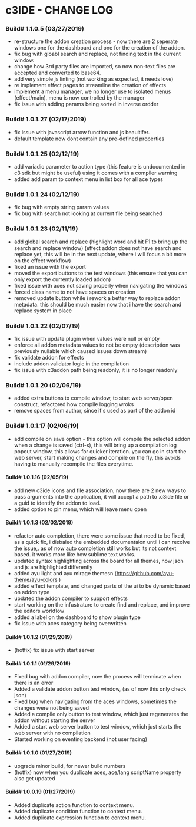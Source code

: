 
# c3IDE - CHANGE LOG

### Build# 1.1.0.5 (03/27/2019)
* re-structure the addon creation process - now there are 2 seperate windows one for the dashboard and one for the creation of the addon.
* fix bug with gloabl search and replace, not finding text in the current window.
* change how 3rd party files are imported, so now non-text files are accepted and converted to base64.
* add very simple js linting (not working as expected, it needs love) 
* re implement effect pages to streamline the creation of effects
* implement a menu manager, we no longer use to isolated menus (effect/main), menu is now controlled by the manager
* fix issue with adding params being sorted in inverse ordder

### Build# 1.0.1.27 (02/17/2019)
* fix issue with javascript arrow function and js beauitifer.
* default template now dont contain any pre-defined properties 

### Build# 1.0.1.25 (02/12/19)
* add variadic parameter to action type (this feature is undocumented in c3 sdk but might be useful) using it comes with a compiler warning
* added add param to context menu in list box for all ace types

### Build# 1.0.1.24 (02/12/19)
* fix bug with empty string param values
* fix bug with search not looking at current file being searched

### Build# 1.0.1.23 (02/11/19)
* add global search and replace (highlight word and hit F1 to bring up the search and replace window) (effect addon does not have search and replace yet, this will be in the next update, where i will focus a bit more on the effect workflow)
* fixed an issue with the export
* moved the export buttons to the test windows (this ensure that you can only export the currently loaded addon)
* fixed issue with aces not saving properly when navigating the windows
* forced class name to not have spaces on creation
* removed update button while i rework a better way to replace addon metadata. this should be much easier now that i have the search and replace system in place

### Build# 1.0.1.22 (02/07/19)
* fix issue with update plugin when values were null or empty
* enforce all addon metadata values to not be empty (description was previously nullable which caused issues down stream)
* fix validate addon for effects
* include addon validator logic in the compilation 
* fix issue with c3addon path being readonly, it is no longer readonly

### Build# 1.0.1.20 (02/06/19)
* added extra buttons to compile window, to start web server/open construct, refactored how compile logging wroks 
* remove spaces from author, since it's used as part of the addon id   

### Build# 1.0.1.17 (02/06/19)
* add compile on save option - this option will compile the selected addon when a change is saved (ctrl-s), this will bring up a compilation log popout window, this allows for quicker iteration. you can go in start the web server, start making changes and compile on the fly, this avoids having to manually recompile the files everytime.    

#### Build# 1.0.1.16 (02/05/19) 
* add new c3ide icons and file association, now there are 2 new ways to pass arguments into the application, it will accept a path to .c3ide file or a guid to identify the addon to load. 
* added option to pin menu, which will leave menu open 

#### Build# 1.0.1.3  (02/02/2019)
* refactor auto completion, there were some issue that need to be fixed, as a quick fix, i disbaled the embedded documentaion until i can recolve the issue,. as of now auto completion still works but its not context based. it works more like how sublime text works.
* updated syntax highlighting across the board for all themes, now json and js are highlighted differently
* added ayu light and ayu mirage themesn (https://github.com/ayu-theme/ayu-colors )
* added effect template, and changed parts of the ui to be dynamic based on addon type
* updated the addon compiler to support effects
* start working on the infustrature to create find and replace, and improve the editors workflow
* added a label on the dashboard to show plugin type
* fix issue with aces category being overwritten

#### Build# 1.0.1.2  (01/29/2019)
* (hotfix) fix issue with start server 

#### Build# 1.0.1.1  (01/29/2019)
* Fixed bug with addon compiler, now the process will terminate when there is an error
* Added a validate addon button test window, (as of now this only check json)
* Fixed bug when navigating from the aces windows, sometimes the changes were not being saved
* Added a compile only button to test window, which just regenerates the addon without starting the server
* Added a start web server button to test window, which just starts the web server with no compilation 
* Started working on eventing backend (not user facing)

#### Build# 1.0.1.0  (01/27/2019)
* upgrade minor build, for newer build numbers
* (hotfix) now when you duplicate aces, ace/lang scriptName property also get updated 

#### Build# 1.0.0.19  (01/27/2019)
* Added duplicate action function to context menu.
* Added duplicate condition function to context menu.
* Added duplicate expression function to context menu.
